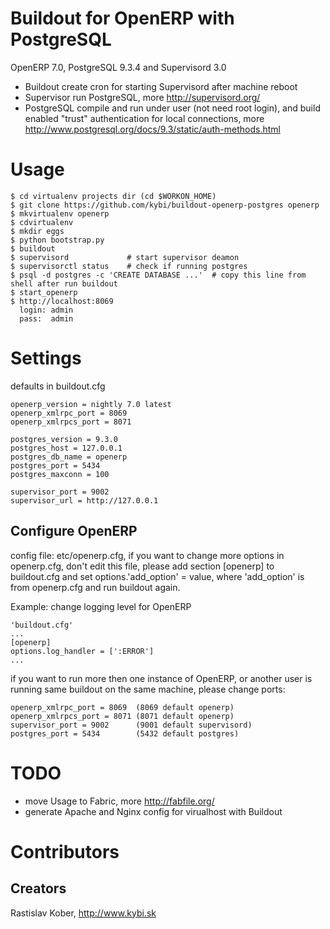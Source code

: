# Buildout for OpenERP with PostgreSQL
OpenERP 7.0, PostgreSQL 9.3.4 and Supervisord 3.0
- Buildout create cron for starting Supervisord after machine reboot
- Supervisor run PostgreSQL, more http://supervisord.org/
- PostgreSQL compile and run under user (not need root login), and build enabled "trust" authentication for local connections,
 more http://www.postgresql.org/docs/9.3/static/auth-methods.html

# Usage
```
$ cd virtualenv projects dir (cd $WORKON_HOME)
$ git clone https://github.com/kybi/buildout-openerp-postgres openerp
$ mkvirtualenv openerp
$ cdvirtualenv
$ mkdir eggs
$ python bootstrap.py
$ buildout
$ supervisord             # start supervisor deamon
$ supervisorctl status    # check if running postgres
$ psql -d postgres -c 'CREATE DATABASE ...'  # copy this line from shell after run buildout
$ start_openerp
$ http://localhost:8069
  login: admin
  pass:  admin
```

# Settings
defaults in buildout.cfg

```
openerp_version = nightly 7.0 latest
openerp_xmlrpc_port = 8069
openerp_xmlrpcs_port = 8071

postgres_version = 9.3.0
postgres_host = 127.0.0.1
postgres_db_name = openerp
postgres_port = 5434
postgres_maxconn = 100

supervisor_port = 9002
supervisor_url = http://127.0.0.1
```
## Configure OpenERP
config file: etc/openerp.cfg, if you want to change more options in openerp.cfg, don't edit this file,
please add section [openerp] to buildout.cfg
and set options.'add_option' = value, where 'add_option' is from openerp.cfg and run buildout again.

Example: change logging level for OpenERP
```
'buildout.cfg'
...
[openerp]
options.log_handler = [':ERROR']
...
```

if you want to run more then one instance of OpenERP, or another user is running same buildout on the same machine,
please change ports:
```
openerp_xmlrpc_port = 8069  (8069 default openerp)
openerp_xmlrpcs_port = 8071 (8071 default openerp)
supervisor_port = 9002      (9001 default supervisord)
postgres_port = 5434        (5432 default postgres)
```

# TODO
- move Usage to Fabric, more http://fabfile.org/
- generate Apache and Nginx config for virualhost with Buildout

# Contributors

## Creators

Rastislav Kober, http://www.kybi.sk
